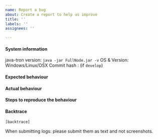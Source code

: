 ```yaml
---
name: Report a bug
about: Create a report to help us improve
title: ''
labels: ''
assignees: ''

---
```


#### System information

java-tron version: `java -jar FullNode.jar -v`
OS & Version: Windows/Linux/OSX
Commit hash : (if `develop`)

#### Expected behaviour


#### Actual behaviour


#### Steps to reproduce the behaviour


#### Backtrace

````
[backtrace]
````

When submitting logs: please submit them as text and not screenshots.

